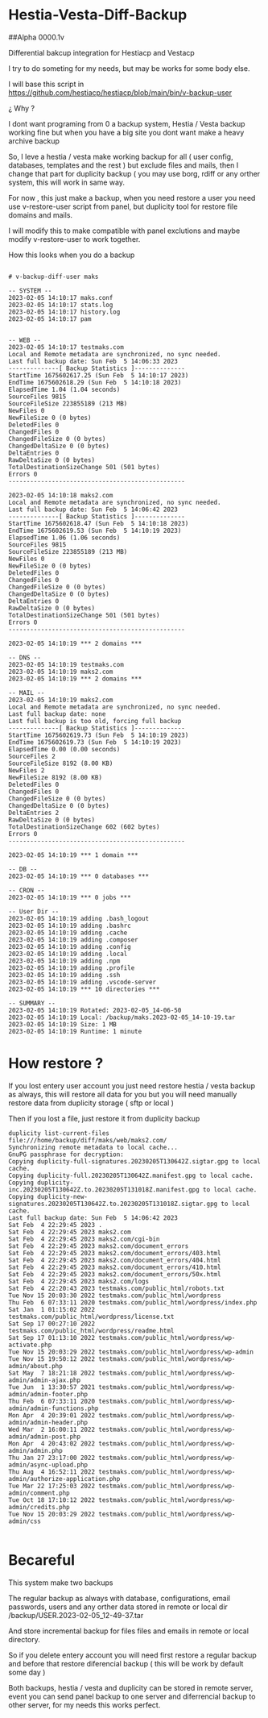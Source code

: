 # Hestia-Vesta-Diff-Backup

##Alpha 0000.1v

Differential bakcup integration for Hestiacp and Vestacp

I try to do someting for my needs, but may be works for some body else.

I will base this script in https://github.com/hestiacp/hestiacp/blob/main/bin/v-backup-user

¿ Why ?

I dont want programing from 0 a backup system, Hestia / Vesta backup working fine but when you have a big site you dont want make a heavy archive backup

So, I leve a hestia / vesta make working backup for all ( user config, databases, templates and the rest ) but exclude files and mails, then I change that part for duplicity backup ( you may use borg, rdiff or any orther system, this will work in same way.

For now , this just make a backup, when you need restore a user you need use v-restore-user script from panel, but duplicity tool for restore file domains and mails.

I will modify this to make compatible with panel exclutions and maybe modify v-restore-user to work together.

How this looks when you do a backup
```

# v-backup-diff-user maks

-- SYSTEM --
2023-02-05 14:10:17 maks.conf
2023-02-05 14:10:17 stats.log
2023-02-05 14:10:17 history.log
2023-02-05 14:10:17 pam


-- WEB --
2023-02-05 14:10:17 testmaks.com
Local and Remote metadata are synchronized, no sync needed.
Last full backup date: Sun Feb  5 14:06:33 2023
--------------[ Backup Statistics ]--------------
StartTime 1675602617.25 (Sun Feb  5 14:10:17 2023)
EndTime 1675602618.29 (Sun Feb  5 14:10:18 2023)
ElapsedTime 1.04 (1.04 seconds)
SourceFiles 9815
SourceFileSize 223855189 (213 MB)
NewFiles 0
NewFileSize 0 (0 bytes)
DeletedFiles 0
ChangedFiles 0
ChangedFileSize 0 (0 bytes)
ChangedDeltaSize 0 (0 bytes)
DeltaEntries 0
RawDeltaSize 0 (0 bytes)
TotalDestinationSizeChange 501 (501 bytes)
Errors 0
-------------------------------------------------

2023-02-05 14:10:18 maks2.com
Local and Remote metadata are synchronized, no sync needed.
Last full backup date: Sun Feb  5 14:06:42 2023
--------------[ Backup Statistics ]--------------
StartTime 1675602618.47 (Sun Feb  5 14:10:18 2023)
EndTime 1675602619.53 (Sun Feb  5 14:10:19 2023)
ElapsedTime 1.06 (1.06 seconds)
SourceFiles 9815
SourceFileSize 223855189 (213 MB)
NewFiles 0
NewFileSize 0 (0 bytes)
DeletedFiles 0
ChangedFiles 0
ChangedFileSize 0 (0 bytes)
ChangedDeltaSize 0 (0 bytes)
DeltaEntries 0
RawDeltaSize 0 (0 bytes)
TotalDestinationSizeChange 501 (501 bytes)
Errors 0
-------------------------------------------------

2023-02-05 14:10:19 *** 2 domains ***

-- DNS --
2023-02-05 14:10:19 testmaks.com
2023-02-05 14:10:19 maks2.com
2023-02-05 14:10:19 *** 2 domains ***

-- MAIL --
2023-02-05 14:10:19 maks2.com
Local and Remote metadata are synchronized, no sync needed.
Last full backup date: none
Last full backup is too old, forcing full backup
--------------[ Backup Statistics ]--------------
StartTime 1675602619.73 (Sun Feb  5 14:10:19 2023)
EndTime 1675602619.73 (Sun Feb  5 14:10:19 2023)
ElapsedTime 0.00 (0.00 seconds)
SourceFiles 2
SourceFileSize 8192 (8.00 KB)
NewFiles 2
NewFileSize 8192 (8.00 KB)
DeletedFiles 0
ChangedFiles 0
ChangedFileSize 0 (0 bytes)
ChangedDeltaSize 0 (0 bytes)
DeltaEntries 2
RawDeltaSize 0 (0 bytes)
TotalDestinationSizeChange 602 (602 bytes)
Errors 0
-------------------------------------------------

2023-02-05 14:10:19 *** 1 domain ***

-- DB --
2023-02-05 14:10:19 *** 0 databases ***

-- CRON --
2023-02-05 14:10:19 *** 0 jobs ***

-- User Dir --
2023-02-05 14:10:19 adding .bash_logout
2023-02-05 14:10:19 adding .bashrc
2023-02-05 14:10:19 adding .cache
2023-02-05 14:10:19 adding .composer
2023-02-05 14:10:19 adding .config
2023-02-05 14:10:19 adding .local
2023-02-05 14:10:19 adding .npm
2023-02-05 14:10:19 adding .profile
2023-02-05 14:10:19 adding .ssh
2023-02-05 14:10:19 adding .vscode-server
2023-02-05 14:10:19 *** 10 directories ***

-- SUMMARY --
2023-02-05 14:10:19 Rotated: 2023-02-05_14-06-50
2023-02-05 14:10:19 Local: /backup/maks.2023-02-05_14-10-19.tar
2023-02-05 14:10:19 Size: 1 MB
2023-02-05 14:10:19 Runtime: 1 minute

```

# How restore ?

If you lost entery user account you just need restore hestia / vesta backup as always, this will restore all data for you but you will need manually restore data from duplicity storage ( sftp or local )

Then if you lost a file, just restore it from duplicity backup
```
duplicity list-current-files file:///home/backup/diff/maks/web/maks2.com/
Synchronizing remote metadata to local cache...
GnuPG passphrase for decryption: 
Copying duplicity-full-signatures.20230205T130642Z.sigtar.gpg to local cache.
Copying duplicity-full.20230205T130642Z.manifest.gpg to local cache.
Copying duplicity-inc.20230205T130642Z.to.20230205T131018Z.manifest.gpg to local cache.
Copying duplicity-new-signatures.20230205T130642Z.to.20230205T131018Z.sigtar.gpg to local cache.
Last full backup date: Sun Feb  5 14:06:42 2023
Sat Feb  4 22:29:45 2023 .
Sat Feb  4 22:29:45 2023 maks2.com
Sat Feb  4 22:29:45 2023 maks2.com/cgi-bin
Sat Feb  4 22:29:45 2023 maks2.com/document_errors
Sat Feb  4 22:29:45 2023 maks2.com/document_errors/403.html
Sat Feb  4 22:29:45 2023 maks2.com/document_errors/404.html
Sat Feb  4 22:29:45 2023 maks2.com/document_errors/410.html
Sat Feb  4 22:29:45 2023 maks2.com/document_errors/50x.html
Sat Feb  4 22:29:45 2023 maks2.com/logs
Sat Feb  4 22:20:43 2023 testmaks.com/public_html/robots.txt
Tue Nov 15 20:03:30 2022 testmaks.com/public_html/wordpress
Thu Feb  6 07:33:11 2020 testmaks.com/public_html/wordpress/index.php
Sat Jan  1 01:15:02 2022 testmaks.com/public_html/wordpress/license.txt
Sat Sep 17 00:27:10 2022 testmaks.com/public_html/wordpress/readme.html
Sat Sep 17 01:13:10 2022 testmaks.com/public_html/wordpress/wp-activate.php
Tue Nov 15 20:03:29 2022 testmaks.com/public_html/wordpress/wp-admin
Tue Nov 15 19:50:12 2022 testmaks.com/public_html/wordpress/wp-admin/about.php
Sat May  7 18:21:18 2022 testmaks.com/public_html/wordpress/wp-admin/admin-ajax.php
Tue Jun  1 13:30:57 2021 testmaks.com/public_html/wordpress/wp-admin/admin-footer.php
Thu Feb  6 07:33:11 2020 testmaks.com/public_html/wordpress/wp-admin/admin-functions.php
Mon Apr  4 20:39:01 2022 testmaks.com/public_html/wordpress/wp-admin/admin-header.php
Wed Mar  2 16:00:11 2022 testmaks.com/public_html/wordpress/wp-admin/admin-post.php
Mon Apr  4 20:43:02 2022 testmaks.com/public_html/wordpress/wp-admin/admin.php
Thu Jan 27 23:17:00 2022 testmaks.com/public_html/wordpress/wp-admin/async-upload.php
Thu Aug  4 16:52:11 2022 testmaks.com/public_html/wordpress/wp-admin/authorize-application.php
Tue Mar 22 17:25:03 2022 testmaks.com/public_html/wordpress/wp-admin/comment.php
Tue Oct 18 17:10:12 2022 testmaks.com/public_html/wordpress/wp-admin/credits.php
Tue Nov 15 20:03:29 2022 testmaks.com/public_html/wordpress/wp-admin/css


```

# Becareful

This system make two backups

The regular backup as always with database, configurations, email passwords, users and any orther data stored in remote or local dir /backup/USER.2023-02-05_12-49-37.tar

And store incremental backup for files files and emails in remote or local directory.

So if you delete entery account you will need first restore a regular backup and before that restore diferencial backup ( this will be work by default some day )

Both backups, hestia / vesta and duplicity can be stored in remote server, event you can send panel backup to one server and diferrencial backup to other server, for my needs this works perfect.



